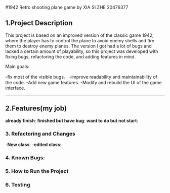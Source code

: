 #1942 Retro shooting plane game by XIA SI ZHE 20476377

## 1.**Project Description**
This project is based on an improved version of the classic game 1942, where the player has to control the plane to avoid enemy shells and fire them to destroy enemy planes. 
The version I got had a lot of bugs and lacked a certain amount of playability, so this project was developed with fixing bugs, refactoring the code, and adding features in mind.

Main goals: 

-fix most of the visible bugs。
-improve readability and maintainability of the code. 
-Add new game features. 
-Modify and rebuild the UI of the game interface.


------------------------------------------------------------------------------

## 2.**Features(my job)**

**already finish**:
**finished but have bug**:
**want to do but not start**:



### 3. **Refactoring and Changes**

-**New class**:
-**edited class**:




### 4. **Known Bugs**:



### 5. **How to Run the Project**





### 6. **Testing**








